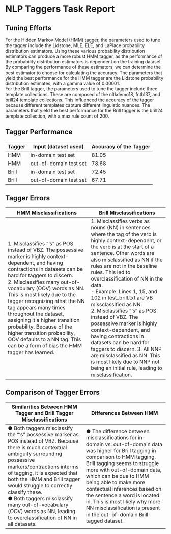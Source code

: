 
# NLP Taggers Task Report

## Tuning Efforts

For the Hidden Markov Model (HMM) tagger, the parameters used to tune the tagger include
the Lidstone, MLE, ELE, and LaPlace probability distribution estimators. Using these various
probability distribution estimators can produce a more robust HMM tagger, as the performance
of the probability distribution estimators is dependent on the training dataset. By comparing
the performance of these estimators, we can determine the best estimator to choose for
calculating the accuracy. The parameters that yield the best performance for the HMM tagger
are the Lidstone probability distribution estimates, with a gamma value of 0.00001. <br>
For the Brill tagger, the parameters used to tune the tagger include three template collections.
These are composed of the nltkdemo18, fntbl37, and brill24 template collections. This
influenced the accuracy of the tagger because different templates capture different linguistic
nuances. The parameters that yield the best performance for the Brill tagger is the brill24
template collection, with a max rule count of 200.<br>
## Tagger Performance

|Tagger| Input (dataset used)| Accuracy of the Tagger|
| -----| ------------------- | --------------------- |
| HMM | in-domain test set| 81.05|
| HMM | out-of-domain test set| 78.68|
| Brill | in-domain test set| 72.45|
| Brill | out-of-domain test set| 67.71|

## Tagger Errors

|HMM Misclassifications| Brill Misclassifications |
| -----| ------------------- |
| 1. Misclassifies “‘s” as POS instead of VBZ. The possessive marker is highly context-dependent, and having contractions in datasets can be hard for taggers to discern.<br>2. Misclassifies many out-of-vocabulary (OOV) words as NN. This is most likely due to the tagger recognizing nthat the NN tag appears many times throughout the dataset, assigning it a higher transition probability. Because of the higher transition probability, OOV defaults to a NN tag. This can be a form of bias the HMM tagger has learned.| 1. Misclassifies verbs as nouns (NN) in sentences where the tag of the verb is highly context-dependent, or the verb is at the start of a sentence. Other words are also misclassified as NN if the rules are not in the baseline rules. This led to overclassification of NN in the data.<br> - Example: Lines 1, 15, and 102 in test_brill.txt are VB missclassified as NN.<br>2. Misclassifies “‘s” as POS instead of VBZ. The possessive marker is highly context-dependent, and having contractions in datasets can be hard for taggers to discern. 3. All NNP are misclassified as NN. This is most likely due to NNP not being an initial rule, leading to misclassification.|

## Comparison of Tagger Errors

|Similarities Between HMM Tagger and Brill Tagger Misclassifications | Differences Between HMM|
| -----| ------------------- |
| ● Both taggers misclassify the “‘s” possessive marker as POS instead of VBZ. Because there is much contextual ambiguity surrounding possessive markers/contractions interms of tagging, it is expected that both the HMM and Brill tagger would struggle to correctly classify these. <br>● Both taggers misclassify many out-of-vocabulary (OOV) words as NN, leading to overclassification of NN in all datasets. | ● The difference between misclassifications for in-domain vs. out-of-domain data was higher for Brill tagging in comparison to HMM tagging. Brill tagging seems to struggle more with out-of-domain data, which can be due to HMM being able to make more contextual inferences based on the sentence a word is located in. This is most likely why more NN misclassification is present in the out-of-domain Brill-tagged dataset.|
